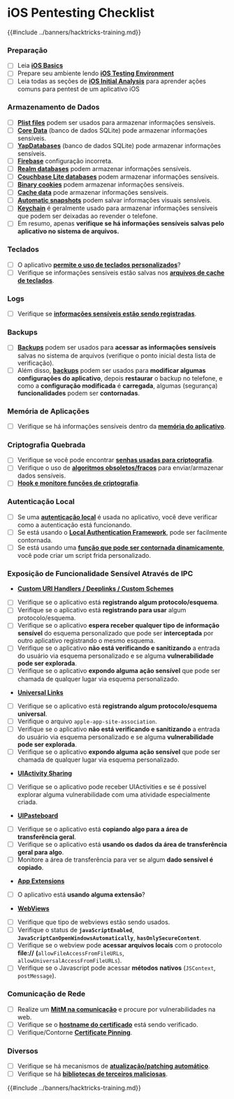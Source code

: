 # iOS Pentesting Checklist

{{#include ../banners/hacktricks-training.md}}

### Preparação

- [ ] Leia [**iOS Basics**](ios-pentesting/ios-basics.md)
- [ ] Prepare seu ambiente lendo [**iOS Testing Environment**](ios-pentesting/ios-testing-environment.md)
- [ ] Leia todas as seções de [**iOS Initial Analysis**](ios-pentesting/#initial-analysis) para aprender ações comuns para pentest de um aplicativo iOS

### Armazenamento de Dados

- [ ] [**Plist files**](ios-pentesting/#plist) podem ser usados para armazenar informações sensíveis.
- [ ] [**Core Data**](ios-pentesting/#core-data) (banco de dados SQLite) pode armazenar informações sensíveis.
- [ ] [**YapDatabases**](ios-pentesting/#yapdatabase) (banco de dados SQLite) pode armazenar informações sensíveis.
- [ ] [**Firebase**](ios-pentesting/#firebase-real-time-databases) configuração incorreta.
- [ ] [**Realm databases**](ios-pentesting/#realm-databases) podem armazenar informações sensíveis.
- [ ] [**Couchbase Lite databases**](ios-pentesting/#couchbase-lite-databases) podem armazenar informações sensíveis.
- [ ] [**Binary cookies**](ios-pentesting/#cookies) podem armazenar informações sensíveis.
- [ ] [**Cache data**](ios-pentesting/#cache) pode armazenar informações sensíveis.
- [ ] [**Automatic snapshots**](ios-pentesting/#snapshots) podem salvar informações visuais sensíveis.
- [ ] [**Keychain**](ios-pentesting/#keychain) é geralmente usado para armazenar informações sensíveis que podem ser deixadas ao revender o telefone.
- [ ] Em resumo, apenas **verifique se há informações sensíveis salvas pelo aplicativo no sistema de arquivos.**

### Teclados

- [ ] O aplicativo [**permite o uso de teclados personalizados**](ios-pentesting/#custom-keyboards-keyboard-cache)?
- [ ] Verifique se informações sensíveis estão salvas nos [**arquivos de cache de teclados**](ios-pentesting/#custom-keyboards-keyboard-cache).

### **Logs**

- [ ] Verifique se [**informações sensíveis estão sendo registradas**](ios-pentesting/#logs).

### Backups

- [ ] [**Backups**](ios-pentesting/#backups) podem ser usados para **acessar as informações sensíveis** salvas no sistema de arquivos (verifique o ponto inicial desta lista de verificação).
- [ ] Além disso, [**backups**](ios-pentesting/#backups) podem ser usados para **modificar algumas configurações do aplicativo**, depois **restaurar** o backup no telefone, e como a **configuração modificada** é **carregada**, algumas (segurança) **funcionalidades** podem ser **contornadas**.

### **Memória de Aplicações**

- [ ] Verifique se há informações sensíveis dentro da [**memória do aplicativo**](ios-pentesting/#testing-memory-for-sensitive-data).

### **Criptografia Quebrada**

- [ ] Verifique se você pode encontrar [**senhas usadas para criptografia**](ios-pentesting/#broken-cryptography).
- [ ] Verifique o uso de [**algoritmos obsoletos/fracos**](ios-pentesting/#broken-cryptography) para enviar/armazenar dados sensíveis.
- [ ] [**Hook e monitore funções de criptografia**](ios-pentesting/#broken-cryptography).

### **Autenticação Local**

- [ ] Se uma [**autenticação local**](ios-pentesting/#local-authentication) é usada no aplicativo, você deve verificar como a autenticação está funcionando.
- [ ] Se está usando o [**Local Authentication Framework**](ios-pentesting/#local-authentication-framework), pode ser facilmente contornada.
- [ ] Se está usando uma [**função que pode ser contornada dinamicamente**](ios-pentesting/#local-authentication-using-keychain), você pode criar um script frida personalizado.

### Exposição de Funcionalidade Sensível Através de IPC

- [**Custom URI Handlers / Deeplinks / Custom Schemes**](ios-pentesting/#custom-uri-handlers-deeplinks-custom-schemes)
- [ ] Verifique se o aplicativo está **registrando algum protocolo/esquema**.
- [ ] Verifique se o aplicativo está **registrando para usar** algum protocolo/esquema.
- [ ] Verifique se o aplicativo **espera receber qualquer tipo de informação sensível** do esquema personalizado que pode ser **interceptada** por outro aplicativo registrando o mesmo esquema.
- [ ] Verifique se o aplicativo **não está verificando e sanitizando** a entrada do usuário via esquema personalizado e se alguma **vulnerabilidade pode ser explorada**.
- [ ] Verifique se o aplicativo **expondo alguma ação sensível** que pode ser chamada de qualquer lugar via esquema personalizado.
- [**Universal Links**](ios-pentesting/#universal-links)
- [ ] Verifique se o aplicativo está **registrando algum protocolo/esquema universal**.
- [ ] Verifique o arquivo `apple-app-site-association`.
- [ ] Verifique se o aplicativo **não está verificando e sanitizando** a entrada do usuário via esquema personalizado e se alguma **vulnerabilidade pode ser explorada**.
- [ ] Verifique se o aplicativo **expondo alguma ação sensível** que pode ser chamada de qualquer lugar via esquema personalizado.
- [**UIActivity Sharing**](ios-pentesting/ios-uiactivity-sharing.md)
- [ ] Verifique se o aplicativo pode receber UIActivities e se é possível explorar alguma vulnerabilidade com uma atividade especialmente criada.
- [**UIPasteboard**](ios-pentesting/ios-uipasteboard.md)
- [ ] Verifique se o aplicativo está **copiando algo para a área de transferência geral**.
- [ ] Verifique se o aplicativo está **usando os dados da área de transferência geral para algo**.
- [ ] Monitore a área de transferência para ver se algum **dado sensível é copiado**.
- [**App Extensions**](ios-pentesting/ios-app-extensions.md)
- [ ] O aplicativo está **usando alguma extensão**?
- [**WebViews**](ios-pentesting/ios-webviews.md)
- [ ] Verifique que tipo de webviews estão sendo usados.
- [ ] Verifique o status de **`javaScriptEnabled`**, **`JavaScriptCanOpenWindowsAutomatically`**, **`hasOnlySecureContent`**.
- [ ] Verifique se o webview pode **acessar arquivos locais** com o protocolo **file://** **(**`allowFileAccessFromFileURLs`, `allowUniversalAccessFromFileURLs`).
- [ ] Verifique se o Javascript pode acessar **métodos** **nativos** (`JSContext`, `postMessage`).

### Comunicação de Rede

- [ ] Realize um [**MitM na comunicação**](ios-pentesting/#network-communication) e procure por vulnerabilidades na web.
- [ ] Verifique se o [**hostname do certificado**](ios-pentesting/#hostname-check) está sendo verificado.
- [ ] Verifique/Contorne [**Certificate Pinning**](ios-pentesting/#certificate-pinning).

### **Diversos**

- [ ] Verifique se há mecanismos de [**atualização/patching automático**](ios-pentesting/#hot-patching-enforced-updateing).
- [ ] Verifique se há [**bibliotecas de terceiros maliciosas**](ios-pentesting/#third-parties).

{{#include ../banners/hacktricks-training.md}}
